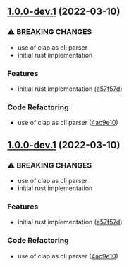 ## [1.0.0-dev.1](https://github.com/ser-drephs/noted/compare/v0.0.2...v1.0.0-dev.1) (2022-03-10)


### ⚠ BREAKING CHANGES

* use of clap as cli parser
* initial rust implementation

### Features

* initial rust implementation ([a57f57d](https://github.com/ser-drephs/noted/commit/a57f57d837c307355028143c9536acf876d112d2))


### Code Refactoring

* use of clap as cli parser ([4ac9e10](https://github.com/ser-drephs/noted/commit/4ac9e1004e75306cecbd626fe320e8d9f0fe02c9))

## [1.0.0-dev.1](https://github.com/ser-drephs/noted/compare/v0.0.2...v1.0.0-dev.1) (2022-03-10)


### ⚠ BREAKING CHANGES

* use of clap as cli parser
* initial rust implementation

### Features

* initial rust implementation ([a57f57d](https://github.com/ser-drephs/noted/commit/a57f57d837c307355028143c9536acf876d112d2))


### Code Refactoring

* use of clap as cli parser ([4ac9e10](https://github.com/ser-drephs/noted/commit/4ac9e1004e75306cecbd626fe320e8d9f0fe02c9))
